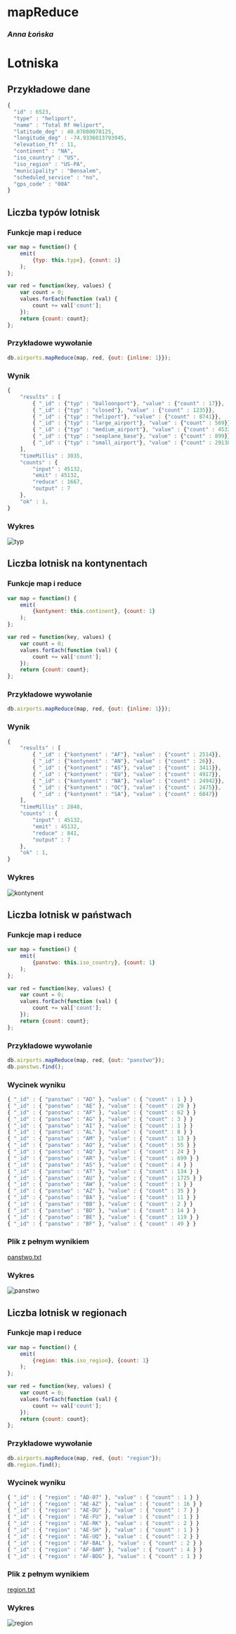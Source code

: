 # mapReduce

### *Anna Łońska*

# Lotniska

## Przykładowe dane

```js
{
  "id" : 6523,
  "type" : "heliport",
  "name" : "Total Rf Heliport",
  "latitude_deg" : 40.07080078125,
  "longitude_deg" : -74.9336013793945,
  "elevation_ft" : 11,
  "continent" : "NA",
  "iso_country" : "US",
  "iso_region" : "US-PA",
  "municipality" : "Bensalem",
  "scheduled_service" : "no",
  "gps_code" : "00A"
}
```

## Liczba typów lotnisk

### Funkcje map i reduce

```js
var map = function() {
	emit(
		{typ: this.type}, {count: 1}
	);
};

var red = function(key, values) {
	var count = 0;
	values.forEach(function (val) {
		count += val['count'];
	});
	return {count: count};
};
```

### Przykładowe wywołanie

```js
db.airports.mapReduce(map, red, {out: {inline: 1}});
```

### Wynik

```js
{
	"results" : [
		{ "_id" : {"typ" : "balloonport"}, "value" : {"count" : 17}}, 
		{ "_id" : {"typ" : "closed"}, "value" : {"count" : 1235}},
		{ "_id" : {"typ" : "heliport"}, "value" : {"count" : 8741}},
		{ "_id" : {"typ" : "large_airport"}, "value" : {"count" : 569}},
		{ "_id" : {"typ" : "medium_airport"}, "value" : {"count" : 4533}},
		{ "_id" : {"typ" : "seaplane_base"}, "value" : {"count" : 899}},
		{ "_id" : {"typ" : "small_airport"}, "value" : {"count" : 29138}}
	],
	"timeMillis" : 3035,
	"counts" : {
		"input" : 45132,
		"emit" : 45132,
		"reduce" : 1667,
		"output" : 7
	},
	"ok" : 1,
}
```

### Wykres

![typ](https://raw.github.com/Iskratgz/mapReduce/master/images/alonska/typ.png)

## Liczba lotnisk na kontynentach

### Funkcje map i reduce

```js
var map = function() {
	emit(
		{kontynent: this.continent}, {count: 1}
	);
};

var red = function(key, values) {
	var count = 0;
	values.forEach(function (val) {
		count += val['count'];
	});
	return {count: count};
};
```

### Przykładowe wywołanie

```js
db.airports.mapReduce(map, red, {out: {inline: 1}});
```

### Wynik

```js
{
	"results" : [
		{ "_id" : {"kontynent" : "AF"}, "value" : {"count" : 2514}},
		{ "_id" : {"kontynent" : "AN"}, "value" : {"count" : 26}},
		{ "_id" : {"kontynent" : "AS"}, "value" : {"count" : 3411}},
		{ "_id" : {"kontynent" : "EU"}, "value" : {"count" : 4917}},
		{ "_id" : {"kontynent" : "NA"}, "value" : {"count" : 24942}},
		{ "_id" : {"kontynent" : "OC"}, "value" : {"count" : 2475}},
		{ "_id" : {"kontynent" : "SA"}, "value" : {"count" : 6847}}
	],
	"timeMillis" : 2848,
	"counts" : {
		"input" : 45132,
		"emit" : 45132,
		"reduce" : 841,
		"output" : 7
	},
	"ok" : 1,
}
```

### Wykres

![kontynent](https://raw.github.com/Iskratgz/mapReduce/master/images/alonska/kontynent.png)

## Liczba lotnisk w państwach

### Funkcje map i reduce

```js
var map = function() {
	emit(
		{panstwo: this.iso_country}, {count: 1}
	);
};

var red = function(key, values) {
	var count = 0;
	values.forEach(function (val) {
		count += val['count'];
	});
	return {count: count};
};
```

### Przykładowe wywołanie

```js
db.airports.mapReduce(map, red, {out: "panstwo"});
db.panstwo.find();
```

### Wycinek wyniku

```js
{ "_id" : { "panstwo" : "AD" }, "value" : { "count" : 1 } }
{ "_id" : { "panstwo" : "AE" }, "value" : { "count" : 29 } }
{ "_id" : { "panstwo" : "AF" }, "value" : { "count" : 62 } }
{ "_id" : { "panstwo" : "AG" }, "value" : { "count" : 3 } }
{ "_id" : { "panstwo" : "AI" }, "value" : { "count" : 1 } }
{ "_id" : { "panstwo" : "AL" }, "value" : { "count" : 8 } }
{ "_id" : { "panstwo" : "AM" }, "value" : { "count" : 13 } }
{ "_id" : { "panstwo" : "AO" }, "value" : { "count" : 55 } }
{ "_id" : { "panstwo" : "AQ" }, "value" : { "count" : 24 } }
{ "_id" : { "panstwo" : "AR" }, "value" : { "count" : 699 } }
{ "_id" : { "panstwo" : "AS" }, "value" : { "count" : 4 } }
{ "_id" : { "panstwo" : "AT" }, "value" : { "count" : 134 } }
{ "_id" : { "panstwo" : "AU" }, "value" : { "count" : 1725 } }
{ "_id" : { "panstwo" : "AW" }, "value" : { "count" : 1 } }
{ "_id" : { "panstwo" : "AZ" }, "value" : { "count" : 35 } }
{ "_id" : { "panstwo" : "BA" }, "value" : { "count" : 11 } }
{ "_id" : { "panstwo" : "BB" }, "value" : { "count" : 2 } }
{ "_id" : { "panstwo" : "BD" }, "value" : { "count" : 14 } }
{ "_id" : { "panstwo" : "BE" }, "value" : { "count" : 119 } }
{ "_id" : { "panstwo" : "BF" }, "value" : { "count" : 49 } }
```

### Plik z pełnym wynikiem

[panstwo.txt](https://github.com/Iskratgz/mapReduce/blob/master/data/alonska/panstwo.txt)

### Wykres

![panstwo](https://raw.github.com/Iskratgz/mapReduce/master/images/alonska/panstwo.png)

## Liczba lotnisk w regionach

### Funkcje map i reduce

```js
var map = function() {
	emit(
		{region: this.iso_region}, {count: 1}
	);
};

var red = function(key, values) {
	var count = 0;
	values.forEach(function (val) {
		count += val['count'];
	});
	return {count: count};
};
```

### Przykładowe wywołanie

```js
db.airports.mapReduce(map, red, {out: "region"});
db.region.find();
```

### Wycinek wyniku

```js
{ "_id" : { "region" : "AD-07" }, "value" : { "count" : 1 } }
{ "_id" : { "region" : "AE-AZ" }, "value" : { "count" : 16 } }
{ "_id" : { "region" : "AE-DU" }, "value" : { "count" : 7 } }
{ "_id" : { "region" : "AE-FU" }, "value" : { "count" : 1 } }
{ "_id" : { "region" : "AE-RK" }, "value" : { "count" : 2 } }
{ "_id" : { "region" : "AE-SH" }, "value" : { "count" : 1 } }
{ "_id" : { "region" : "AE-UQ" }, "value" : { "count" : 2 } }
{ "_id" : { "region" : "AF-BAL" }, "value" : { "count" : 2 } }
{ "_id" : { "region" : "AF-BAM" }, "value" : { "count" : 4 } }
{ "_id" : { "region" : "AF-BDG" }, "value" : { "count" : 1 } }
```

### Plik z pełnym wynikiem

[region.txt](https://github.com/Iskratgz/mapReduce/blob/master/data/alonska/region.txt)

### Wykres

![region](https://raw.github.com/Iskratgz/mapReduce/master/images/alonska/region.png)

